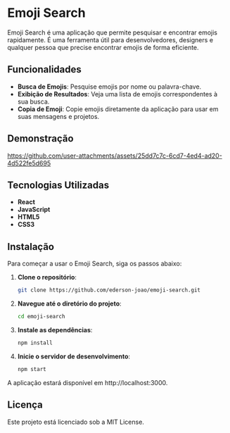 # Emoji Search

Emoji Search é uma aplicação que permite pesquisar e encontrar emojis rapidamente. É uma ferramenta útil para desenvolvedores, designers e qualquer pessoa que precise encontrar emojis de forma eficiente.

## Funcionalidades

- **Busca de Emojis**: Pesquise emojis por nome ou palavra-chave.
- **Exibição de Resultados**: Veja uma lista de emojis correspondentes à sua busca.
- **Copia de Emoji**: Copie emojis diretamente da aplicação para usar em suas mensagens e projetos.

## Demonstração

https://github.com/user-attachments/assets/25dd7c7c-6cd7-4ed4-ad20-4d522fe5d695

## Tecnologias Utilizadas
- **React**
- **JavaScript**
- **HTML5**
- **CSS3**

## Instalação

Para começar a usar o Emoji Search, siga os passos abaixo:

1. **Clone o repositório**:

   ```bash
   git clone https://github.com/ederson-joao/emoji-search.git

2. **Navegue até o diretório do projeto**:

    ```bash
    cd emoji-search

3. **Instale as dependências**:

    ```bash
    npm install

4. **Inicie o servidor de desenvolvimento**:

   ```bash
   npm start

A aplicação estará disponível em http://localhost:3000.

## Licença
Este projeto está licenciado sob a MIT License.
